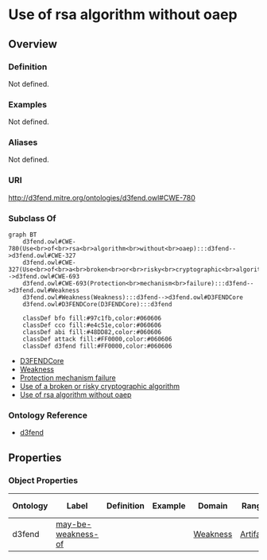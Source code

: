 # Use of rsa algorithm without oaep

## Overview

### Definition
Not defined.

### Examples
Not defined.

### Aliases
Not defined.

### URI
http://d3fend.mitre.org/ontologies/d3fend.owl#CWE-780

### Subclass Of
```mermaid
graph BT
    d3fend.owl#CWE-780(Use<br>of<br>rsa<br>algorithm<br>without<br>oaep):::d3fend-->d3fend.owl#CWE-327
    d3fend.owl#CWE-327(Use<br>of<br>a<br>broken<br>or<br>risky<br>cryptographic<br>algorithm):::d3fend-->d3fend.owl#CWE-693
    d3fend.owl#CWE-693(Protection<br>mechanism<br>failure):::d3fend-->d3fend.owl#Weakness
    d3fend.owl#Weakness(Weakness):::d3fend-->d3fend.owl#D3FENDCore
    d3fend.owl#D3FENDCore(D3FENDCore):::d3fend
    
    classDef bfo fill:#97c1fb,color:#060606
    classDef cco fill:#e4c51e,color:#060606
    classDef abi fill:#48DD82,color:#060606
    classDef attack fill:#FF0000,color:#060606
    classDef d3fend fill:#FF0000,color:#060606
```

- [D3FENDCore](/docs/ontology/reference/model/D3FENDCore/D3FENDCore.md)
- [Weakness](/docs/ontology/reference/model/D3FENDCore/Weakness/Weakness.md)
- [Protection mechanism failure](/docs/ontology/reference/model/D3FENDCore/Weakness/Protection%20mechanism%20failure/Protection%20mechanism%20failure.md)
- [Use of a broken or risky cryptographic algorithm](/docs/ontology/reference/model/D3FENDCore/Weakness/Protection%20mechanism%20failure/Use%20of%20a%20broken%20or%20risky%20cryptographic%20algorithm/Use%20of%20a%20broken%20or%20risky%20cryptographic%20algorithm.md)
- [Use of rsa algorithm without oaep](/docs/ontology/reference/model/D3FENDCore/Weakness/Protection%20mechanism%20failure/Use%20of%20a%20broken%20or%20risky%20cryptographic%20algorithm/Use%20of%20rsa%20algorithm%20without%20oaep/Use%20of%20rsa%20algorithm%20without%20oaep.md)


### Ontology Reference
- [d3fend](http://d3fend.mitre.org/ontologies/d3fend.owl#)

## Properties
### Object Properties
| Ontology | Label | Definition | Example | Domain | Range | Inverse Of |
|----------|-------|------------|---------|--------|-------|------------|
| d3fend | [may-be-weakness-of](http://d3fend.mitre.org/ontologies/d3fend.owl#may-be-weakness-of) |  |  | [Weakness](/docs/ontology/reference/model/D3FENDCore/Weakness/Weakness.md) | [Artifact](/docs/ontology/reference/model/D3FENDCore/Artifact/Artifact.md) | [may-have-weakness](http://d3fend.mitre.org/ontologies/d3fend.owl#may-have-weakness) |

